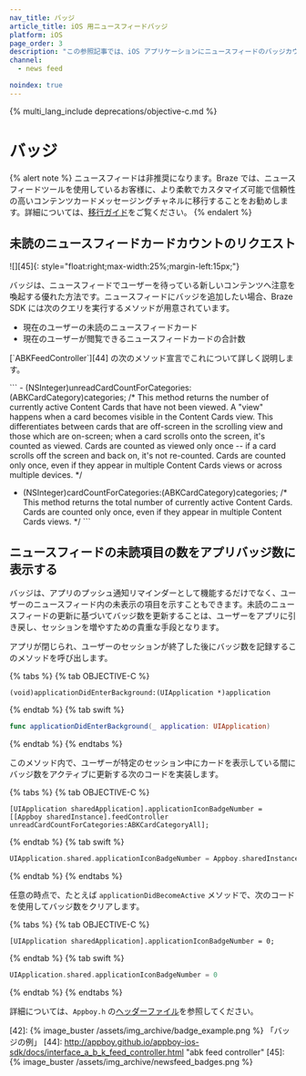 ```yaml
---
nav_title: バッジ
article_title: iOS 用ニュースフィードバッジ
platform: iOS
page_order: 3
description: "この参照記事では、iOS アプリケーションにニュースフィードのバッジカウントを実装する方法について説明します。"
channel:
  - news feed

noindex: true
---
```


{% multi_lang_include deprecations/objective-c.md %}

# バッジ

{% alert note %}
ニュースフィードは非推奨になります。Braze では、ニュースフィードツールを使用しているお客様に、より柔軟でカスタマイズ可能で信頼性の高いコンテンツカードメッセージングチャネルに移行することをお勧めします。詳細については、[移行ガイド]({{site.baseurl}}/user_guide/message_building_by_channel/content_cards/migrating_from_news_feed/)をご覧ください。
{% endalert %}

## 未読のニュースフィードカードカウントのリクエスト

![][45]{: style="float:right;max-width:25%;margin-left:15px;"}

バッジは、ニュースフィードでユーザーを待っている新しいコンテンツへ注意を喚起する優れた方法です。ニュースフィードにバッジを追加したい場合、Braze SDK には次のクエリを実行するメソッドが用意されています。

- 現在のユーザーの未読のニュースフィードカード
- 現在のユーザーが閲覧できるニュースフィードカードの合計数

[\`ABKFeedController\`][44] の次のメソッド宣言でこれについて詳しく説明します。

\`\`\`
\- (NSInteger)unreadCardCountForCategories:(ABKCardCategory)categories;
/*
This method returns the number of currently active Content Cards that have not been viewed.
A "view" happens when a card becomes visible in the Content Cards view. This differentiates between cards that are off-screen in the scrolling view and those which are on-screen; when a card scrolls onto the screen, it's counted as viewed.
Cards are counted as viewed only once -- if a card scrolls off the screen and back on, it's not re-counted.
Cards are counted only once, even if they appear in multiple Content Cards views or across multiple devices.
*/

- (NSInteger)cardCountForCategories:(ABKCardCategory)categories;
/*
This method returns the total number of currently active Content Cards. Cards are counted only once, even if they appear in multiple Content Cards views.
*/
\`\`\`

## ニュースフィードの未読項目の数をアプリバッジ数に表示する

バッジは、アプリのプッシュ通知リマインダーとして機能するだけでなく、ユーザーのニュースフィード内の未表示の項目を示すこともできます。未読のニュースフィードの更新に基づいてバッジ数を更新することは、ユーザーをアプリに引き戻し、セッションを増やすための貴重な手段となります。

アプリが閉じられ、ユーザーのセッションが終了した後にバッジ数を記録するこのメソッドを呼び出します。

{% tabs %}
{% tab OBJECTIVE-C %}

```objc
(void)applicationDidEnterBackground:(UIApplication *)application
```

{% endtab %}
{% tab swift %}

```swift
func applicationDidEnterBackground(_ application: UIApplication)
```

{% endtab %}
{% endtabs %}

このメソッド内で、ユーザーが特定のセッション中にカードを表示している間にバッジ数をアクティブに更新する次のコードを実装します。

{% tabs %}
{% tab OBJECTIVE-C %}

```objc
[UIApplication sharedApplication].applicationIconBadgeNumber = [[Appboy sharedInstance].feedController unreadCardCountForCategories:ABKCardCategoryAll];
```

{% endtab %}
{% tab swift %}

```swift
UIApplication.shared.applicationIconBadgeNumber = Appboy.sharedInstance()?.feedController.unreadCardCount(forCategories: ABKCardCategory.all) ?? 0
```

{% endtab %}
{% endtabs %}

任意の時点で、たとえば `applicationDidBecomeActive` メソッドで、次のコードを使用してバッジ数をクリアします。

{% tabs %}
{% tab OBJECTIVE-C %}

```objc
[UIApplication sharedApplication].applicationIconBadgeNumber = 0;
```

{% endtab %}
{% tab swift %}

```swift
UIApplication.shared.applicationIconBadgeNumber = 0
```

{% endtab %}
{% endtabs %}

詳細については、`Appboy.h` の[ヘッダーファイル][15]を参照してください。

[15]: https://github.com/Appboy/appboy-ios-sdk/blob/master/AppboyKit/include/Appboy.h "Appboy.h ヘッダー ファイル"
[42]: {% image_buster /assets/img_archive/badge_example.png %} 「バッジの例」
[44]: http://appboy.github.io/appboy-ios-sdk/docs/interface_a_b_k_feed_controller.html "abk feed controller"
[45]: {% image_buster /assets/img_archive/newsfeed_badges.png %}